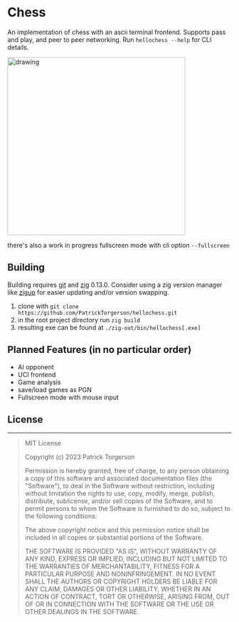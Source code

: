 # Chess

An implementation of chess with an ascii terminal frontend.
Supports pass and play, and peer to peer networking.
Run `hellochess --help` for CLI details.

<img src="img/inline-frontend.png" alt="drawing" width="400"/>

there's also a work in progress fullscreen mode with cli option `--fullscreen`

## Building

Building requires [git](https://git-scm.com) and [zig](https://ziglang.org/download/) 0.13.0.
Consider using a zig version manager like [zigup](https://github.com/marler8997/zigup) for
easier updating and/or version swapping.

 1. clone with `git clone https://github.com/PatrickTorgerson/hellochess.git`
 1. in the root project directory run `zig build`
 1. resulting exe can be found at `./zig-out/bin/hellochess[.exe]`

## Planned Features (in no particular order)
 * AI opponent
 * UCI frontend
 * Game analysis
 * save/load games as PGN
 * Fullscreen mode with mouse input

## License
---
> MIT License
>
> Copyright (c) 2023 Patrick Torgerson
>
> Permission is hereby granted, free of charge, to any person obtaining a copy
> of this software and associated documentation files (the "Software"), to deal
> in the Software without restriction, including without limitation the rights
> to use, copy, modify, merge, publish, distribute, sublicense, and/or sell
> copies of the Software, and to permit persons to whom the Software is
> furnished to do so, subject to the following conditions:
>
> The above copyright notice and this permission notice shall be included in all
> copies or substantial portions of the Software.
>
> THE SOFTWARE IS PROVIDED "AS IS", WITHOUT WARRANTY OF ANY KIND, EXPRESS OR
> IMPLIED, INCLUDING BUT NOT LIMITED TO THE WARRANTIES OF MERCHANTABILITY,
> FITNESS FOR A PARTICULAR PURPOSE AND NONINFRINGEMENT. IN NO EVENT SHALL THE
> AUTHORS OR COPYRIGHT HOLDERS BE LIABLE FOR ANY CLAIM, DAMAGES OR OTHER
> LIABILITY, WHETHER IN AN ACTION OF CONTRACT, TORT OR OTHERWISE, ARISING FROM,
> OUT OF OR IN CONNECTION WITH THE SOFTWARE OR THE USE OR OTHER DEALINGS IN THE
> SOFTWARE.
